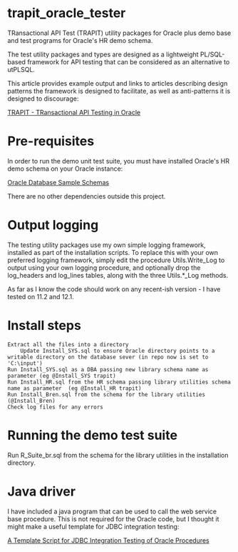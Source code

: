 # trapit_oracle_tester
TRansactional API Test (TRAPIT) utility packages for Oracle plus demo base and test programs for Oracle's HR demo schema.

The test utility packages and types are designed as a lightweight PL/SQL-based framework for API testing that can be considered as an alternative to utPLSQL.

This article provides example output and links to articles describing design patterns the framework is designed to facilitate, as well as anti-patterns it is designed to discourage:

<a href="http://aprogrammerwrites.eu/?p=1723" target="_blank">TRAPIT - TRansactional API Testing in Oracle</a>
    

Pre-requisites
==============
In order to run the demo unit test suite, you must have installed Oracle's HR demo schema on your Oracle instance:

<a href="https://docs.oracle.com/cd/E11882_01/server.112/e10831/installation.htm#COMSC001" target="_blank">Oracle Database Sample Schemas</a>
    
There are no other dependencies outside this project.

Output logging
==============
The testing utility packages use my own simple logging framework, installed as part of the installation scripts. To replace this with your own preferred logging framework, simply edit the procedure Utils.Write_Log to output using your own logging procedure, and optionally drop the log_headers and log_lines tables, along with the three Utils.*_Log methods.

As far as I know the code should work on any recent-ish version - I have tested on 11.2 and 12.1.

Install steps
=============
 	Extract all the files into a directory
        Update Install_SYS.sql to ensure Oracle directory points to a writable directory on the database sever (in repo now is set to 'C:\input')
 	Run Install_SYS.sql as a DBA passing new library schema name as parameter (eg @Install_SYS trapit)
 	Run Install_HR.sql from the HR schema passing library utilities schema name as parameter  (eg @Install_HR trapit)
 	Run Install_Bren.sql from the schema for the library utilities (@Install_Bren)
 	Check log files for any errors

Running the demo test suite
===========================
Run R_Suite_br.sql from the schema for the library utilities in the installation directory.

Java driver
===========
I have included a java program that can be used to call the web service base procedure. This is not required for the Oracle code, but I thought it might make a useful template for JDBC integration testing:

<a href="http://aprogrammerwrites.eu/?p=1676" target="_blank">A Template Script for JDBC Integration Testing of Oracle Procedures</a>
